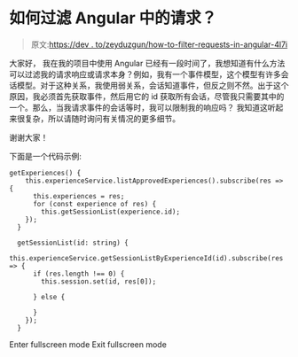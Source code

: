 # 如何过滤 Angular 中的请求？

> 原文:[https://dev . to/zeyduzgun/how-to-filter-requests-in-angular-4l7i](https://dev.to/zeyduzgun/how-to-filter-requests-in-angular-4l7i)

大家好，
我在我的项目中使用 Angular 已经有一段时间了，我想知道有什么方法可以过滤我的请求响应或请求本身？例如，我有一个事件模型，这个模型有许多会话模型。对于这种关系，我使用弱关系，会话知道事件，但反之则不然。出于这个原因，我必须首先获取事件，然后用它的 id 获取所有会话，尽管我只需要其中的一个。那么，当我请求事件的会话等时，我可以限制我的响应吗？
我知道这听起来很复杂，所以请随时询问有关情况的更多细节。

谢谢大家！

下面是一个代码示例:

```
getExperiences() {
    this.experienceService.listApprovedExperiences().subscribe(res => {
      this.experiences = res;
      for (const experience of res) {
        this.getSessionList(experience.id);
    });
  }

  getSessionList(id: string) {
    this.experienceService.getSessionListByExperienceId(id).subscribe(res => {
      if (res.length !== 0) {
        this.session.set(id, res[0]);

      } else {

      }
    });
  } 
```

Enter fullscreen mode Exit fullscreen mode